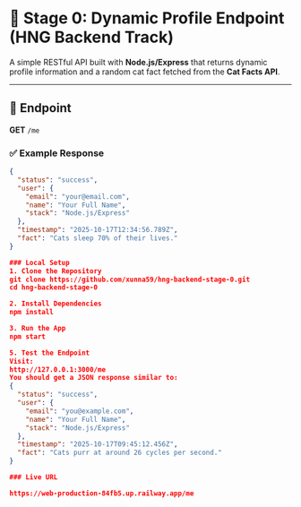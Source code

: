 # 🚀 Stage 0: Dynamic Profile Endpoint (HNG Backend Track)

A simple RESTful API built with **Node.js/Express** that returns dynamic profile information and a random cat fact fetched from the **Cat Facts API**.

---

## 📍 Endpoint

**GET** `/me`

### ✅ Example Response
```json
{
  "status": "success",
  "user": {
    "email": "your@email.com",
    "name": "Your Full Name",
    "stack": "Node.js/Express"
  },
  "timestamp": "2025-10-17T12:34:56.789Z",
  "fact": "Cats sleep 70% of their lives."
}

### Local Setup
1. Clone the Repository
git clone https://github.com/xunna59/hng-backend-stage-0.git
cd hng-backend-stage-0

2. Install Dependencies
npm install

3. Run the App
npm start

5. Test the Endpoint
Visit:
http://127.0.0.1:3000/me
You should get a JSON response similar to:
{
  "status": "success",
  "user": {
    "email": "you@example.com",
    "name": "Your Full Name",
    "stack": "Node.js/Express"
  },
  "timestamp": "2025-10-17T09:45:12.456Z",
  "fact": "Cats purr at around 26 cycles per second."
}

### Live URL

https://web-production-84fb5.up.railway.app/me
